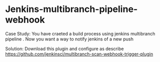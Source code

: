 # Jenkins-multibranch-pipeline-webhook

Case Study:
You have craeted a build process using jenkins multibranch pipeline .
Now you want a way to notify jenkins of a new push 


Solution:
Download this plugin and configure as describe
https://github.com/jenkinsci/multibranch-scan-webhook-trigger-plugin
